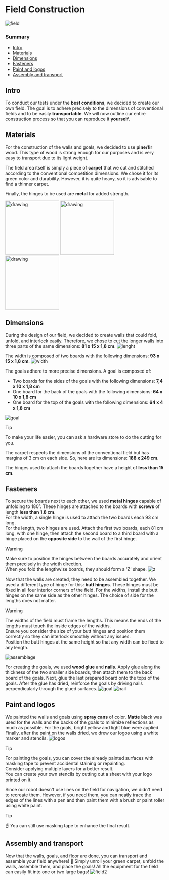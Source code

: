 # Field Construction

![field](./img/terrain_face.jpg)

### Summary
- [Intro](#intro)
- [Materials](#materials)
- [Dimensions](#dimensions)
- [Fasteners](#fasteners)
- [Paint and logos](#paint-and-logos)
- [Assembly and transport](#assembly-and-transport)

## Intro
To conduct our tests under the **best conditions**, we decided to create our own field. The goal is to adhere precisely to the dimensions of conventional fields and to be easily **transportable**. We will now outline our entire construction process so that you can reproduce it **yourself**.

## Materials
For the construction of the walls and goals, we decided to use **pine/fir** wood. This type of wood is strong enough for our purposes and is very easy to transport due to its light weight.


The field area itself is simply a piece of **carpet** that we cut and stitched according to the conventional competition dimensions. We chose it for its green color and durability. However, it is quite heavy, so it is advisable to find a thinner carpet.

Finally, the hinges to be used are **metal** for added strength.

<img src="./img/bois.jpg" alt="drawing" height="170"/>
<img src="./img/charniere.jpg" alt="drawing" height="170"/>
<img src="./img/tapis.jpg" alt="drawing" height="170"/>

## Dimensions
During the design of our field, we decided to create walls that could fold, unfold, and interlock easily. Therefore, we chose to cut the longer walls into three parts of the same dimensions: **81 x 15 x 1,8 cm**.
![lenght](./img/longueur.png)

The width is composed of two boards with the following dimensions: **93 x 15 x 1,8 cm**.
![width](./img/largeur.png)

The goals adhere to more precise dimensions. A goal is composed of:
- Two boards for the sides of the goals with the following dimensions: **7,4 x 10 x 1,8 cm**
- One board for the back of the goals with the following dimensions: **64 x 10 x 1,8 cm**
- One board for the top of the goals with the following dimensions: **64 x 4 x 1,8 cm**

![goal](./img/goal.png)
> [!TIP]
> To make your life easier, you can ask a hardware store to do the cutting for you.

The carpet respects the dimensions of the conventional field but has margins of 3 cm on each side. So, here are its dimensions: **188 x 249 cm**.

The hinges used to attach the boards together have a height of **less than 15 cm**.

## Fasteners
To secure the boards next to each other, we used **metal hinges** capable of unfolding to 180°. These hinges are attached to the boards with **screws** of length **less than 1.8 cm**. \
For the width, a single hinge is used to attach the two boards each 93 cm long. \
For the length, two hinges are used. Attach the first two boards, each 81 cm long, with one hinge, then attach the second board to a third board with a hinge placed on the **opposite side** to the wall of the first hinge.
> [!WARNING]
> Make sure to position the hinges between the boards accurately and orient them precisely in the width direction. \
> When you fold the lengthwise boards, they should form a 'Z' shape.
![z](./img/z.jpg)

Now that the walls are created, they need to be assembled together. We used a different type of hinge for this: **butt hinges**. These hinges must be fixed in all four interior corners of the field. For the widths, install the butt hinges on the same side as the other hinges. The choice of side for the lengths does not matter.
> [!WARNING]
> The widths of the field must frame the lengths. This means the ends of the lengths must touch the inside edges of the widths. \
> Ensure you consider the size of your butt hinges and position them correctly so they can interlock smoothly without any issues. \
> Position the butt hinges at the same height so that any width can be fixed to any length.

![assemblage](./img/assemblage.png)

For creating the goals, we used **wood glue** and **nails**. Apply glue along the thickness of the two smaller side boards, then attach them to the back board of the goals. Next, glue the last prepared board onto the tops of the goals. After the glue has dried, reinforce the goals by driving nails perpendicularly through the glued surfaces.
![goal](./img/goal2.png)
![nail](./img/clou.jpg)

## Paint and logos
We painted the walls and goals using **spray cans** of color. **Matte** black was used for the walls and the backs of the goals to minimize reflections as much as possible. For the goals, bright yellow and light blue were applied. Finally, after the paint on the walls dried, we drew our logos using a white marker and stencils.
![logos](./img/terrain_mur.jpg)

> [!TIP]
> For painting the goals, you can cover the already painted surfaces with masking tape to prevent accidental staining or repainting. \
> Consider applying multiple layers for a better result. \
> You can create your own stencils by cutting out a sheet with your logo printed on it.


Since our robot doesn't use lines on the field for navigation, we didn't need to recreate them. However, if you need them, you can neatly trace the edges of the lines with a pen and then paint them with a brush or paint roller using white paint.
> [!TIP]
> ☝️ You can still use masking tape to enhance the final result.

## Assembly and transport
Now that the walls, goals, and floor are done, you can transport and assemble your field anywhere! 🥳 Simply unroll your green carpet, unfold the walls, assemble them, and place the goals! All the equipment for the field can easily fit into one or two large bags!
![field2](./img/vuedessus.jpg)